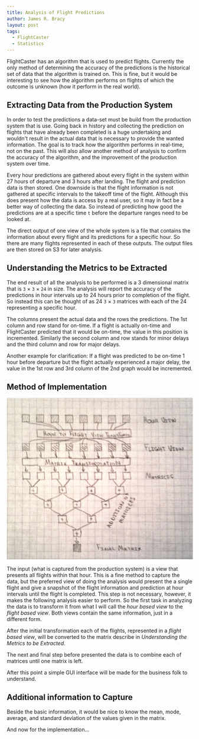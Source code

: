 ```yaml
---
title: Analysis of Flight Predictions
author: James R. Bracy
layout: post
tags:
  - FlightCaster
  - Statistics
---
```


FlightCaster has an algorithm that is used to predict
flights. Currently the only method of determining the accuracy of the
predictions is the historical set of data that the algorithm is
trained on. This is fine, but it would be interesting to see how the
algorithm performs on flights of which the outcome is unknown (how it
perform in the real world).

## Extracting Data from the Production System

In order to test the predictions a data-set must be build from the
production system that is use. Going back in history and collecting
the prediction on flights that have already been completed is a huge
undertaking and wouldn't result in the actual data that is necessary
to provide the wanted information. The goal is to track how the
algorithm performs in real-time, not on the past. This will also allow
another method of analysis to confirm the accuracy of the algorithm,
and the improvement of the production system over time.

Every hour predictions are gathered about every flight in the system
within 27 hours of departure and 3 hours after landing. The flight and
prediction data is then stored. One downside is that the flight
information is not gathered at specific intervals to the takeoff time
of the flight. Although this does present how the data is access by a
real user, so it may in fact be a better way of collecting the
data. So instead of predicting how good the predictions are at a
specific time `t` before the departure ranges need to be looked at.

The direct output of one view of the whole system is a file that
contains the information about every flight and its predictions for
a specific hour. So there are many flights represented in each of
these outputs. The output files are then stored on S3 for later
analysis.

## Understanding the Metrics to be Extracted

The end result of all the analysis to be performed is a 3 dimensional
matrix that is `3` &times; `3` &times; `24` in size. The analysis will
report the accuracy of the predictions in hour intervals up to 24
hours prior to completion of the flight. So instead this can be
thought of as 24 `3` &times; `3` matrices with each of the 24
representing a specific hour.

The columns present the actual data and the rows the predictions. The
1st column and row stand for on-time. If a flight is actually on-time
and FlightCaster predicted that it would be on-time, the value in this
position is incremented. Similarly the second column and row stands
for minor delays and the third column and row for major delays.

Another example for clarification: If a flight was predicted to be
on-time 1 hour before departure but the flight actually experienced a
major delay, the value in the 1st row and 3rd column of the 2nd graph
would be incremented.

## Method of Implementation

<img class="right"
src="/resources/images/posts/2010-01-22-analysis-of-flight-predictions.png" alt="">

The input (what is captured from the production system) is a view
that presents all flights within that hour. This is a fine method to
capture the data, but the preferred view of doing the analysis would
present the a single flight and give a snapshot of the flight
information and prediction at hour intervals until the flight is
completed. This step is not necessary, however, it makes the
following analysis easier to perform. So the first task in
analyzing the data is to transform it from what I will call the *hour
based view* to the *flight based view*. Both views contain the same
information, just in a different form.

After the initial transformation each of the flights, represented in a
*flight based view*, will be converted to the matrix describe in
*Understanding the Metrics to be Extracted*.

The next and final step before presented the data is to combine each
of matrices until one matrix is left.

After this point a simple GUI interface will be made for the
business folk to understand.

## Additional information to Capture

Beside the basic information, it would be nice to know the mean, mode,
average, and standard deviation of the values given in the matrix.

And now for the implementation&hellip;
